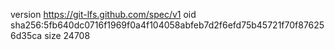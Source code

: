 version https://git-lfs.github.com/spec/v1
oid sha256:5fb640dc0716f1969f0a4f104058abfeb7d2f6efd75b45721f70f876256d35ca
size 24708
